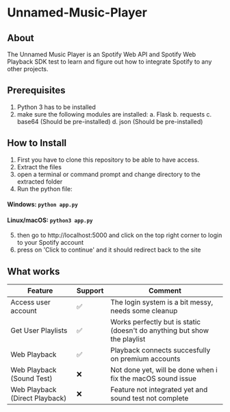 # Unnamed-Music-Player

## About
The Unnamed Music Player is an Spotify Web API and Spotify Web Playback SDK test to learn and figure out how to integrate Spotify to any other projects. 

## Prerequisites
1. Python 3 has to be installed
2. make sure the following modules are installed: 
a. Flask
b. requests
c. base64 (Should be pre-installed)
d. json (Should be pre-installed)

## How to Install
1. First you have to clone this repository to be able to have access. 
2. Extract the files
3. open a terminal or command prompt and change directory to the extracted folder
4. Run the python file: 
#### Windows: `python app.py`

#### Linux/macOS: `python3 app.py`

5. then go to http://localhost:5000 and click on the top right corner to login to your Spotify account
6. press on 'Click to continue' and it should redirect back to the site

## What works
| Feature | Support | Comment |
|----------|----------|----------|
| Access user account | ✅ | The login system is a bit messy, needs some cleanup |
| Get User Playlists | ✅ | Works perfectly but is static (doesn't do anything but show the playlist |
| Web Playback | ✅ | Playback connects succesfully on premium accounts | 
| Web Playback (Sound Test) | ❌ | Not done yet, will be done when i fix the macOS sound issue |
| Web Playback (Direct Playback) | ❌ | Feature not integrated yet and sound test not complete |
